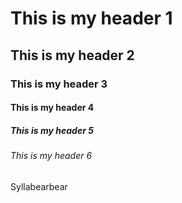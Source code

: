 # This is my header 1
## This is my header 2
### This is my header 3
#### This is my header 4
##### This is my header 5
###### This is my header 6
Syllabearbear
